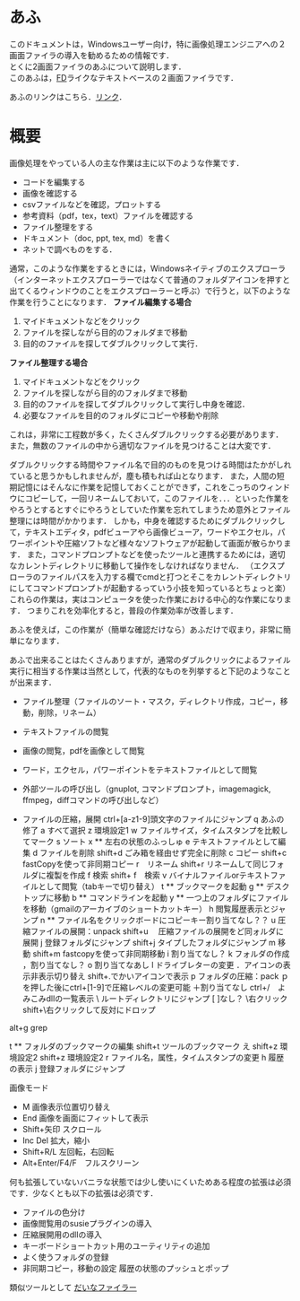 # あふ
このドキュメントは，Windowsユーザー向け，特に画像処理エンジニアへの２画面ファイラの導入を勧めるための情報です．  
とくに2画面ファイラのあふについて説明します．  
このあふは，[FD](https://ja.wikipedia.org/wiki/FD_(%E3%83%95%E3%82%A1%E3%82%A4%E3%83%AB%E7%AE%A1%E7%90%86%E3%82%BD%E3%83%95%E3%83%88))ライクなテキストベースの２画面ファイラです．  

あふのリンクはこちら．[リンク](http://akt.d.dooo.jp/akt_afxw.html)．

# 概要
画像処理をやっている人の主な作業は主に以下のような作業です．
* コードを編集する
* 画像を確認する
* csvファイルなどを確認，プロットする
* 参考資料（pdf，tex，text）ファイルを確認する
* ファイル整理をする
* ドキュメント（doc, ppt, tex, md）を書く
* ネットで調べものをする．

通常，このような作業をするときには，Windowsネイティブのエクスプローラ（インターネットエクスプローラーではなくて普通のフォルダアイコンを押すと出てくるウィンドウのことをエクスプローラーと呼ぶ）で行うと，以下のような作業を行うことになります．
**ファイル編集する場合**
1. マイドキュメントなどをクリック
2. ファイルを探しながら目的のフォルダまで移動
3. 目的のファイルを探してダブルクリックして実行．

**ファイル整理する場合**
1. マイドキュメントなどをクリック
2. ファイルを探しながら目的のフォルダまで移動
3. 目的のファイルを探してダブルクリックして実行し中身を確認．
4. 必要なファイルを目的のフォルダにコピーや移動や削除

これは，非常に工程数が多く，たくさんダブルクリックする必要があります．
また，無数のファイルの中から適切なファイルを見つけることは大変です．

ダブルクリックする時間やファイル名で目的のものを見つける時間はたかがしれていると思うかもしれませんが，塵も積もれば山となります．
また，人間の短期記憶にはそんなに作業を記憶しておくことができず，これをこっちのウィンドウにコピーして，一回リネームしておいて，このファイルを．．．といった作業をやろうとするとすぐにやろうとしていた作業を忘れてしまうため意外とファイル整理には時間がかかります．
しかも，中身を確認するためにダブルクリックして，テキストエディタ，pdfビューアやら画像ビューア，ワードやエクセル，パワーポイントや圧縮ソフトなど様々なソフトウェアが起動して画面が散らかります．
また，コマンドプロンプトなどを使ったツールと連携するためには，適切なカレントディレクトリに移動して操作をしなければなりません．
（エクスプローラのファイルパスを入力する欄でcmdと打つとそこをカレントディレクトリにしてコマンドプロンプトが起動するっていう小技を知っているとちょっと楽）
これらの作業は，実はコンピュータを使った作業における中心的な作業になります．
つまりこれを効率化すると，普段の作業効率が改善します．

あふを使えば，この作業が（簡単な確認だけなら）あふだけで収まり，非常に簡単になります．

あふで出来ることはたくさんありますが，通常のダブルクリックによるファイル実行に相当する作業は当然として，代表的なものを列挙すると下記のようなことが出来ます．

* ファイル整理（ファイルのソート・マスク，ディレクトリ作成，コピー，移動，削除，リネーム）
* テキストファイルの閲覧
* 画像の閲覧，pdfを画像として閲覧
* ワード，エクセル，パワーポイントをテキストファイルとして閲覧
* 外部ツールの呼び出し（gnuplot, コマンドプロンプト，imagemagick, ffmpeg，diffコマンドの呼び出しなど）

* ファイルの圧縮，展開
ctrl+[a-z1-9]頭文字のファイルにジャンプ
q あふの修了
a すべて選択
z 環境設定1
w ファイルサイズ，タイムスタンプを比較してマーク
s ソート
x ** 左右の状態のふっしゅ
e テキストファイルとして編集
d ファイルを削除
shift+d ごみ箱を経由せず完全に削除
c コピー
shift+c fastCopyを使って非同期コピー
r　リネーム
shift+r リネームして同じフォルダに複製を作成
f 検索
shift+ f　検索
v バイナルファイルorテキストファイルとして閲覧（tabキーで切り替え）
t ** ブックマークを起動
g ** デスクトップに移動
b ** コマンドラインを起動
y ** 一つ上のフォルダにファイルを移動（gmailのアーカイブのショートカットキー）
h 閲覧履歴表示とジャンプ
n ** ファイル名をクリックボードにコピーキー割り当てなし？？
u 圧縮ファイルの展開：unpack
shift+u 　圧縮ファイルの展開をど同ォルダに展開
j 登録フォルダにジャンプ
shift+j タイプしたフォルダにジャンプ
m 移動
shift+m fastcopyを使って非同期移動
i 割り当てなし？
k フォルダの作成
，割り当てなし？
o 割り当てなあし
l ドライブレターの変更
．アイコンの表示非表示切り替え
shift+.でかいアイコンで表示
p フォルダの圧縮：pack
ｐを押した後にctrl+[1-9]で圧縮レベルの変更可能
＋割り当てなし
ctrl+/　よみこみdllの一覧表示
\ ルートディレクトリにジャンプ
[
]なし？
\右クリック
shift+\右クリックして反対にドロップ

alt+g grep


t ** フォルダのブックマークの編集
shift+t ツールのブックマーク
え
shift+z 環境設定2
shift+z 環境設定2
r ファイル名，属性，タイムスタンプの変更
h 履歴の表示
j 登録フォルダにジャンプ

画像モード
* M 画像表示位置切り替え
* End 画像を画面にフィットして表示
* Shift+矢印 スクロール
* Inc Del 拡大，縮小
* Shift+R/L 左回転，右回転
* Alt+Enter/F4/F　フルスクリーン

何も拡張していないバニラな状態では少し使いにくいためある程度の拡張は必須です．少なくとも以下の拡張は必須です．

* ファイルの色分け
* 画像閲覧用のsusieプラグインの導入
* 圧縮展開用のdllの導入
* キーボードショートカット用のユーティリティの追加
* よく使うフォルダの登録
* 非同期コピー，移動の設定
履歴の状態のプッシュとポップ



類似ツールとして
[だいなファイラー](http://hp.vector.co.jp/authors/VA004117/)
